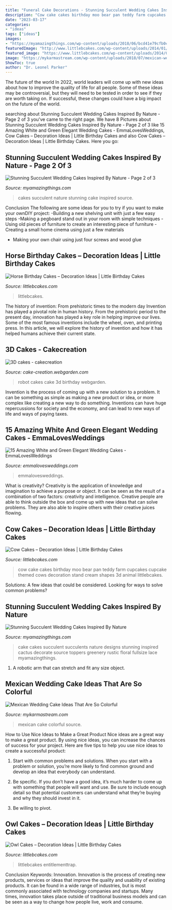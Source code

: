 ```yaml
---
title: "Funeral Cake Decorations - Stunning Succulent Wedding Cakes Inspired By Nature"
description: "Cow cake cakes birthday moo bear pan teddy farm cupcakes cupcake themed cows decoration stand cream shapes 3d animal littlebcakes"
date: "2023-03-17"
categories:
- "ideas"
tags: ["ideas"]
images:
- "https://myamazingthings.com/wp-content/uploads/2018/06/bcd41e79cfb0c249185db374c345997b.jpg"
featuredImage: "http://www.littlebcakes.com/wp-content/uploads/2014/01/Cow-Cakes.jpg"
featured_image: "https://www.littlebcakes.com/wp-content/uploads/2014/01/Horse-Cake-Pans-979x1024.jpg"
image: "https://mykarmastream.com/wp-content/uploads/2018/07/mexican-wedding-cake-11-.jpg"
ShowToc: true
author: "Dr. Leonel Parker"
---
```



The future of the world
In 2022, world leaders will come up with new ideas about how to improve the quality of life for all people. Some of these ideas may be controversial, but they will need to be tested in order to see if they are worth taking on. If successful, these changes could have a big impact on the future of the world.

	

		
searching about Stunning Succulent Wedding Cakes Inspired By Nature - Page 2 of 3 you've came to the right page. We have 8 Pictures about Stunning Succulent Wedding Cakes Inspired By Nature - Page 2 of 3 like 15 Amazing White and Green Elegant Wedding Cakes - EmmaLovesWeddings, Cow Cakes – Decoration Ideas | Little Birthday Cakes and also Cow Cakes – Decoration Ideas | Little Birthday Cakes. Here you go:
		
    
## Stunning Succulent Wedding Cakes Inspired By Nature - Page 2 Of 3

<img loading=lazy src="https://myamazingthings.com/wp-content/uploads/2018/06/succulent-wedding-cake-7-.jpg" onerror="this.onerror=null;this.src='https://tse1.mm.bing.net/th?id=OIP.5hQp6bCSxsMS06B-zFSOnwHaLF&amp;pid=15.1';" alt="Stunning Succulent Wedding Cakes Inspired By Nature - Page 2 of 3">

_Source: myamazingthings.com_

>cakes succulent nature stunning cake inspired source. 

	

Conclusion
The following are some ideas for you to try if you want to make your ownDIY project: 
-Building a new shelving unit with just a few easy steps 
-Making a pegboard stand out in your room with simple techniques 
-Using old pieces of furniture to create an interesting piece of furniture 
-Creating a small home cinema using just a few materials 
- Making your own chair using just four screws and wood glue

    
## Horse Birthday Cakes – Decoration Ideas | Little Birthday Cakes

<img loading=lazy src="https://www.littlebcakes.com/wp-content/uploads/2014/01/Horse-Cake-Pans-979x1024.jpg" onerror="this.onerror=null;this.src='https://tse4.mm.bing.net/th?id=OIP.EARBQDKpubOpPZ_QUsGMewHaHv&amp;pid=15.1';" alt="Horse Birthday Cakes – Decoration Ideas | Little Birthday Cakes">

_Source: littlebcakes.com_

>littlebcakes. 

	

The history of invention: From prehistoric times to the modern day
Invention has played a pivotal role in human history. From the prehistoric period to the present day, innovation has played a key role in helping improve our lives. Some of the most famous inventions include the wheel, oven, and printing press. In this article, we will explore the history of invention and how it has helped humans achieve their current state.

    
## 3D Cakes - Cakecreation

<img loading=lazy src="http://media1.webgarden.com/images/media1:4d49399774cfe.jpg/robot.JPG" onerror="this.onerror=null;this.src='https://tse4.mm.bing.net/th?id=OIP.hf0VqMtcRUlYTIhRYFOSrAHaJ4&amp;pid=15.1';" alt="3D cakes - cakecreation">

_Source: cake-creation.webgarden.com_

>robot cakes cake 3d birthday webgarden. 

	

Invention is the process of coming up with a new solution to a problem. It can be something as simple as making a new product or idea, or more complex like creating a new way to do something. Inventions can have huge repercussions for society and the economy, and can lead to new ways of life and ways of paying taxes.

    
## 15 Amazing White And Green Elegant Wedding Cakes - EmmaLovesWeddings

<img loading=lazy src="http://emmalovesweddings.com/wp-content/uploads/2018/04/simple-greens-and-white-flowers-wedding-cake-560x769.jpg" onerror="this.onerror=null;this.src='https://tse1.mm.bing.net/th?id=OIP.0vSkvcFyfy_SvWOaicharAHaKK&amp;pid=15.1';" alt="15 Amazing White and Green Elegant Wedding Cakes - EmmaLovesWeddings">

_Source: emmalovesweddings.com_

>emmalovesweddings. 

	

What is creativity?
Creativity is the application of knowledge and imagination to achieve a purpose or object. It can be seen as the result of a combination of two factors: creativity and intelligence. Creative people are able to think outside the box and come up with new ideas that can solve problems. They are also able to inspire others with their creative juices flowing.

    
## Cow Cakes – Decoration Ideas | Little Birthday Cakes

<img loading=lazy src="http://www.littlebcakes.com/wp-content/uploads/2014/01/Cow-Cakes.jpg" onerror="this.onerror=null;this.src='https://tse2.mm.bing.net/th?id=OIP.Co36Dedvm41VHW_0Jnuv4gHaJ4&amp;pid=15.1';" alt="Cow Cakes – Decoration Ideas | Little Birthday Cakes">

_Source: littlebcakes.com_

>cow cake cakes birthday moo bear pan teddy farm cupcakes cupcake themed cows decoration stand cream shapes 3d animal littlebcakes. 

	

Solutions: A few ideas that could be considered.
Looking for ways to solve common problems?

    
## Stunning Succulent Wedding Cakes Inspired By Nature

<img loading=lazy src="https://myamazingthings.com/wp-content/uploads/2018/06/bcd41e79cfb0c249185db374c345997b.jpg" onerror="this.onerror=null;this.src='https://tse4.mm.bing.net/th?id=OIP.M0hmqu6Du4BhGo-cdmQSUQHaLH&amp;pid=15.1';" alt="Stunning Succulent Wedding Cakes Inspired By Nature">

_Source: myamazingthings.com_

>cake cakes succulent succulents nature designs stunning inspired cactus decorate source toppers greenery rustic floral fullsize lace myamazingthings. 

	

1. A robotic arm that can stretch and fit any size object.

    
## Mexican Wedding Cake Ideas That Are So Colorful

<img loading=lazy src="https://mykarmastream.com/wp-content/uploads/2018/07/mexican-wedding-cake-11-.jpg" onerror="this.onerror=null;this.src='https://tse4.mm.bing.net/th?id=OIP.M3el05Atzvm4GrmCENy6nQHaLH&amp;pid=15.1';" alt="Mexican Wedding Cake Ideas That Are So Colorful">

_Source: mykarmastream.com_

>mexican cake colorful source. 

	

How to Use Nice Ideas to Make a Great Product
Nice ideas are a great way to make a great product. By using nice ideas, you can increase the chances of success for your project. Here are five tips to help you use nice ideas to create a successful product:
1. Start with common problems and solutions. When you start with a problem or solution, you’re more likely to find common ground and develop an idea that everybody can understand.

2. Be specific. If you don’t have a good idea, it’s much harder to come up with something that people will want and use. Be sure to include enough detail so that potential customers can understand what they’re buying and why they should invest in it.

3. Be willing to pivot.

    
## Owl Cakes – Decoration Ideas | Little Birthday Cakes

<img loading=lazy src="https://www.littlebcakes.com/wp-content/uploads/2013/08/Owl-Birthday-Cake-Ideas.jpg" onerror="this.onerror=null;this.src='https://tse4.mm.bing.net/th?id=OIP.xz3m0Ly-0sx_4Y3ufCaAPQHaKd&amp;pid=15.1';" alt="Owl Cakes – Decoration Ideas | Little Birthday Cakes">

_Source: littlebcakes.com_

>littlebcakes entitlementtrap. 

	

Conclusion
Keywords: Innovation.
Innovation is the process of creating new products, services or ideas that improve the quality and usability of existing products. It can be found in a wide range of industries, but is most commonly associated with technology companies and startups. Many times, innovation takes place outside of traditional business models and can be seen as a way to change how people live, work and consume.

